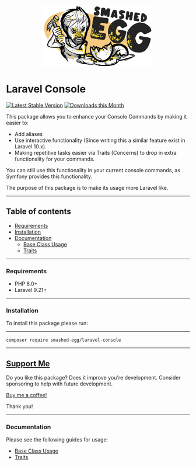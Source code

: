 <p align="center">
  <img src="https://raw.githubusercontent.com/smashed-egg/.github/05d922c99f1a3bddea88339064534566b941eca9/profile/main.jpg" width="300">
</p>

# Laravel Console
[![Latest Stable Version](https://poser.pugx.org/smashed-egg/laravel-console/v/stable)](https://github.com/smashed-egg/laravel-console/releases)
[![Downloads this Month](https://img.shields.io/packagist/dm/smashed-egg/laravel-console.svg)](https://packagist.org/packages/smashed-egg/laravel-console)


This package allows you to enhance your Console Commands by making it easier to:

- Add aliases 
- Use interactive functionality (Since writing this a similar feature exist in Laravel 10.x).
- Making repetitive tasks easier via Traits (Concerns) to drop in extra functionality for your commands.

You can still use this functionality in your current console commands, as Symfony provides this functionality.

The purpose of this package is to make its usage more Laravel like. 

---

## Table of contents

- [Requirements](#requirements)
- [Installation](#installation)
- [Documentation](#documentation)
  - [Base Class Usage](docs/baseclass.md)
  - [Traits](docs/traits.md)

---

### Requirements

* PHP 8.0+
* Laravel 9.21+

---

### Installation

To install this package please run:

---

```shell
composer require smashed-egg/laravel-console
```

---

[Support Me](https://github.com/sponsors/tomgrohl)
--------------------------------------------

Do you like this package? Does it improve you're development. Consider sponsoring to help with future development.

[Buy me a coffee!](https://github.com/sponsors/tomgrohl)

Thank you!

---

### Documentation

Please see the following guides for usage:

- [Base Class Usage](docs/baseclass.md)
- [Traits](docs/traits.md)
